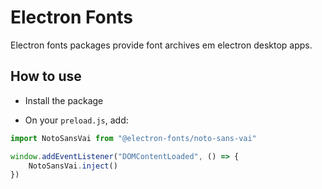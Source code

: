 # Electron Fonts

Electron fonts packages provide font archives em electron desktop apps.

## How to use

* Install the package

* On your `preload.js`, add:

```ts
import NotoSansVai from "@electron-fonts/noto-sans-vai"

window.addEventListener("DOMContentLoaded", () => {
    NotoSansVai.inject()
})
```